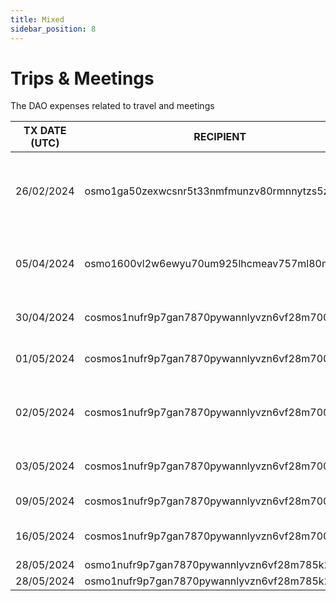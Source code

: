 ```yaml
---
title: Mixed
sidebar_position: 8
---
```


# Trips & Meetings

The DAO expenses related to travel and meetings

| TX DATE (UTC) | RECIPIENT                                 | AMOUNT | DESCRIPTION | TX DETAILS
|---------------|-------------------------------------------|--------|-------------|-----------
| 26/02/2024 | osmo1ga50zexwcsnr5t33nmfmunzv80rmnnytzs5z8l | 2860 USDC | Docs enhancement, articles, admin and organisational duties | [🔎](https://www.mintscan.io/osmosis/txs/9A3FA6F8C63BA84D8752AB8A4C11B118D300EE187461FB93B68050D9ED09EFB3?height=13994774)
| 05/04/2024 | osmo1600vl2w6ewyu70um925lhcmeav757ml80mu6jk | 10,000 USDC | Cosmoverse, Contributors, Mods, and App Development | [🔎](https://www.mintscan.io/osmosis/tx/782870220050CCB15B4C86C3E9B54FDE85DA23A39CB8F3DD65403766CE24CF74?height=14706028)
| 30/04/2024 | cosmos1nufr9p7gan7870pywannlyvzn6vf28m7009630 | 1,741.689568 ATOM | VPN Grants, Marketing, Contributors | [🔎](https://www.mintscan.io/cosmos/tx/20F0C8D84295BD47610226B896A8FD8923E320A598A2277FE61DAC5EB884F730?height=20224381)
| 01/05/2024 | cosmos1nufr9p7gan7870pywannlyvzn6vf28m7009630 | 373.878466 ATOM | VPN grants, PR, Content Marketing | [🔎](https://www.mintscan.io/cosmos/tx/0B68DDE3728DE006BE4CAF4D0AA9E453E049CEB5EEF515B4AB58D3DF48AECFA2?height=20239608)
| 02/05/2024 | cosmos1nufr9p7gan7870pywannlyvzn6vf28m7009630 | 889.312154 ATOM | Explorer (Alpha), Grants, Contributors & Marketing | [🔎](https://www.mintscan.io/cosmos/tx/3743F7780493308E5C5B9825154DB71F771D5721758F80276A9324626AC85768?height=20253381)
| 03/05/2024 | cosmos1nufr9p7gan7870pywannlyvzn6vf28m7009630 | 256.769798 ATOM | Explorer, Content Marketing | [🔎](https://www.mintscan.io/cosmos/tx/EDF290031F9F1F0EFE493C6A1F7E5FEF0FF033AD39BC341F2FED69534DB4B841?height=20265210)
| 09/05/2024 | cosmos1nufr9p7gan7870pywannlyvzn6vf28m7009630 | 913.220023 ATOM | PR & Events | [🔎](https://www.mintscan.io/cosmos/tx/4C8A9080174CCDBE341B500035CB620D877357F804E9D668D82F910A57E6FB5F?height=20352178)
| 16/05/2024 | cosmos1nufr9p7gan7870pywannlyvzn6vf28m7009630 | 239.096136 ATOM | Design, Contributors, and Test Ad | [🔎](https://www.mintscan.io/cosmos/tx/AD77B59DE333F4BA12BF4B26C1C181F0A7F4166BDB385DA51F66A5DE311268BD?height=20452707)
| 28/05/2024 | osmo1nufr9p7gan7870pywannlyvzn6vf28m785k28a | 1,920 OSMO | PR & Events | [🔎](https://www.mintscan.io/osmosis/tx/08320ECD14D0780E6C3AFFF586FB31427CDFEECF2737FFC953758CE44DBEA819?height=16153019)
| 28/05/2024 | osmo1nufr9p7gan7870pywannlyvzn6vf28m785k28a | 13,380 OSMO | PR & Events | [🔎](https://www.mintscan.io/osmosis/tx/7403E241C698DF7FAE7C4E964B4578697C9A77F2A64B9FEFF77E67AF714A18B1?height=16153052)